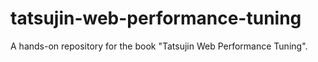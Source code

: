 # tatsujin-web-performance-tuning
A hands-on repository for the book "Tatsujin Web Performance Tuning". 
